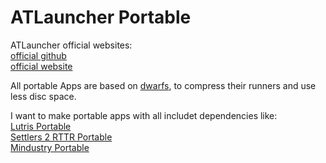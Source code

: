 # ATLauncher Portable
ATLauncher official websites: <br />
[official github](https://github.com/ATLauncher/ATLauncher) <br />
[official website](https://atlauncher.com/) <br />

All portable Apps are based on [dwarfs](https://github.com/mhx/dwarfs), to compress their runners and use less disc space.

I want to make portable apps with all includet dependencies like: <br />
[Lutris Portable](https://github.com/Farmer-Markus/Lutris-Portable) <br />
[Settlers 2 RTTR Portable](https://github.com/Farmer-Markus/s25-RTTR-Portable) <br />
[Mindustry Portable](https://github.com/Farmer-Markus/Mindustry-Portable) <br />
